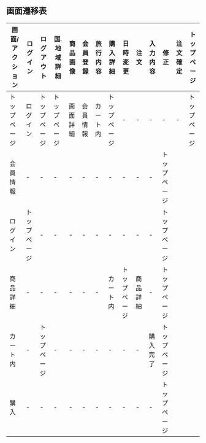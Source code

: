 ## 画面遷移表
|画面/アクション|ログイン|ログアウト|国.地域詳細|商品画像|会員登録|旅行内容|購入詳細|日時変更|注文|入力内容|修正|注文確定|トップページ|
|---------------|--------|---------|--------|--------|-------|----------|--------|--------------|-------------|--------|------------|---------|--------|
|トップページ|ログイン|トップページ|トップページ|画面詳細|会員情報|カート内|トップページ|-|-|-|-|-|トップページ|
|会員情報|-|-|-|-|-|-|-|-|-|-|トップページ|
|ログイン|トップページ|-|-|-|-|-|-|-|-|-|トップページ|
|商品詳細|-|-|-|-|-|-|カート内|トップページ|商品詳細|-|トップページ|
|カート内|-|トップページ|-|-|-|-|-|-|-|購入完了|トップページ|
|購入|-|-|-|-|-|-|-|-|-|-|トップページ|
